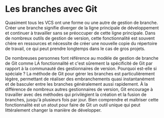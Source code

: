 # Les branches avec Git

Quasiment tous les VCS ont une forme ou une autre de gestion de branche.
Créer une branche signifie diverger de la ligne principale de développement et continuer à travailler sans se préoccuper de cette ligne principale.
Dans de nombreux outils de gestion de version, cette fonctionnalité est souvent chère en ressources et nécessite de créer une nouvelle copie du répertoire de travail, ce qui peut prendre longtemps dans le cas de gros projets.

De nombreuses personnes font référence au modèle de gestion de branche de Git comme LA fonctionnalité et c'est sûrement la spécificité de Git par rapport à la communauté des gestionnaires de version.
Pourquoi est-elle si spéciale ?
La méthode de Git pour gérer les branches est particulièrement légère, permettant de réaliser des embranchements quasi instantanément et de basculer entre les branches généralement aussi rapidement.
À la différence de nombreux autres gestionnaires de version, Git encourage à travailler avec des méthodes qui privilégient la création et la fusion de branches, jusqu'à plusieurs fois par jour.
Bien comprendre et maîtriser cette fonctionnalité est un atout pour faire de Git un outil unique qui peut littéralement changer la manière de développer.
